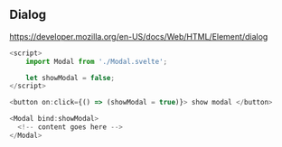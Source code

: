 ## Dialog

https://developer.mozilla.org/en-US/docs/Web/HTML/Element/dialog

```javascript
<script>
	import Modal from './Modal.svelte';

	let showModal = false;
</script>

<button on:click={() => (showModal = true)}> show modal </button>

<Modal bind:showModal>
  <!-- content goes here -->
</Modal>
```
